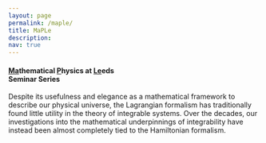 ```yaml
---
layout: page
permalink: /maple/
title: MaPLe
description:
nav: true
---
```


<h4> <b><u>Ma</u></b>thematical <b><u>P</u></b>hysics at <b><u>Le</u></b>eds <br> Seminar Series</h4>

Despite its usefulness and elegance as a mathematical framework to describe our physical universe, the Lagrangian formalism has traditionally found little utility in the theory of integrable systems. Over the decades, our investigations into the mathematical underpinnings of integrability have instead been almost completely tied to the Hamiltonian formalism.
